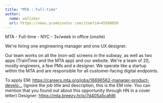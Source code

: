 ```yaml
---
title: "MTA : Full-time"
author:
  name: wafisher
  url: https://news.ycombinator.com/item?id=45508050
---
```

MTA - Full-time - NYC - 3x&#x2F;week in office (onsite)

We&#x27;re hiring one engineering manager and one UX designer.

Our team works on all the (non-ad) screens in the subway, as well as two apps (TrainTime and the MTA app) and our website. We&#x27;re a team of 20, mostly engineers, a few PMs and a designer. We operate like a startup within the MTA and are responsible for all customer-facing digital endpoints.

To apply
EM: <a href="https:&#x2F;&#x2F;careers.mta.org&#x2F;jobs&#x2F;16696562-manager-product-development-c" rel="nofollow">https:&#x2F;&#x2F;careers.mta.org&#x2F;jobs&#x2F;16696562-manager-product-develo...</a> (ignore the job title and description, this is the EM role. You can mention that you found out about this opportunity through HN in a cover letter)
Designer: <a href="https:&#x2F;&#x2F;mta.breezy.hr&#x2F;p&#x2F;7d405a5cafd6" rel="nofollow">https:&#x2F;&#x2F;mta.breezy.hr&#x2F;p&#x2F;7d405a5cafd6</a>
<JobApplication />
